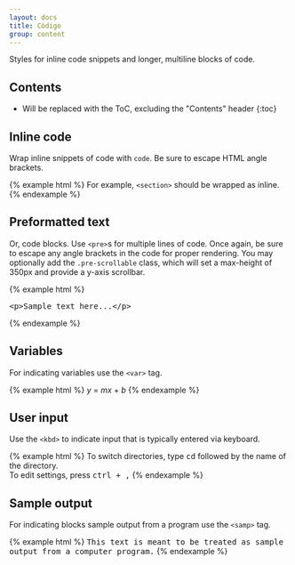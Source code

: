```yaml
---
layout: docs
title: Código
group: content
---
```


Styles for inline code snippets and longer, multiline blocks of code.

## Contents

* Will be replaced with the ToC, excluding the "Contents" header
{:toc}

## Inline code

Wrap inline snippets of code with `code`. Be sure to escape HTML angle brackets.

{% example html %}
For example, <code>&lt;section&gt;</code> should be wrapped as inline.
{% endexample %}

## Preformatted text

Or, code blocks. Use `<pre>`s for multiple lines of code. Once again, be sure to escape any angle brackets in the code for proper rendering. You may optionally add the `.pre-scrollable` class, which will set a max-height of 350px and provide a y-axis scrollbar.

{% example html %}
<pre>&lt;p&gt;Sample text here...&lt;/p&gt;</pre>
{% endexample %}

## Variables

For indicating variables use the `<var>` tag.

{% example html %}
<var>y</var> = <var>m</var><var>x</var> + <var>b</var>
{% endexample %}

## User input

Use the `<kbd>` to indicate input that is typically entered via keyboard.

{% example html %}
To switch directories, type <kbd>cd</kbd> followed by the name of the directory.<br>
To edit settings, press <kbd><kbd>ctrl</kbd> + <kbd>,</kbd></kbd>
{% endexample %}

## Sample output

For indicating blocks sample output from a program use the `<samp>` tag.

{% example html %}
<samp>This text is meant to be treated as sample output from a computer program.</samp>
{% endexample %}
